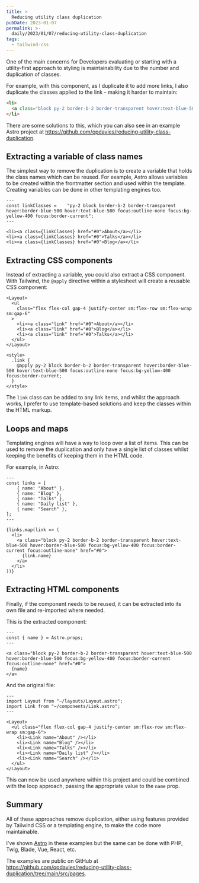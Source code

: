 ```yaml
---
title: >
  Reducing utility class duplication
pubDate: 2023-01-07
permalink: >-
  daily/2023/01/07/reducing-utility-class-duplication
tags:
  - tailwind-css
---
```




One of the main concerns for Developers evaluating or starting with a utility-first approach to styling is maintainability due to the number and duplication of classes.

For example, with this component, as I duplicate it to add more links, I also duplicate the classes applied to the link - making it harder to maintain:

```html
<li>
  <a class="block py-2 border-b-2 border-transparent hover:text-blue-500 hover:border-blue-500 focus:bg-yellow-400 focus:border-current focus:outline-none" href="#0">About</a>
</li>
```

There are some solutions to this, which you can also see in an example Astro project at https://github.com/opdavies/reducing-utility-class-duplication.

## Extracting a variable of class names

The simplest way to remove the duplication is to create a variable that holds the class names which can be reused. For example, Astro allows variables to be created within the frontmatter section and used within the template. Creating variables can be done in other templating engines too.

```astro
---
const linkClasses =    "py-2 block border-b-2 border-transparent hover:border-blue-500 hover:text-blue-500 focus:outline-none focus:bg-yellow-400 focus:border-current";
---

<li><a class={linkClasses} href="#0">About</a></li>
<li><a class={linkClasses} href="#0">Talks</a></li>
<li><a class={linkClasses} href="#0">Blog</a></li>
```

## Extracting CSS components

Instead of extracting a variable, you could also extract a CSS component. With Tailwind, the `@apply` directive within a stylesheet will create a reusable CSS component:

```astro
<Layout>
  <ul
    class="flex flex-col gap-4 justify-center sm:flex-row sm:flex-wrap sm:gap-6"
  >
    <li><a class="link" href="#0">About</a></li>
    <li><a class="link" href="#0">Blog</a></li>
    <li><a class="link" href="#0">Talks</a></li>
  </ul>
</Layout>

<style>
  .link {
    @apply py-2 block border-b-2 border-transparent hover:border-blue-500 hover:text-blue-500 focus:outline-none focus:bg-yellow-400 focus:border-current;
  }
</style>
```

The `link` class can be added to any link items, and whilst the approach works, I prefer to use template-based solutions and keep the classes within the HTML markup.

## Loops and maps

Templating engines will have a way to loop over a list of items. This can be used to remove the duplication and only have a single list of classes whilst keeping the benefits of keeping them in the HTML code.

For example, in Astro:

```astro
---
const links = [
    { name: "About" },
    { name: "Blog" },
    { name: "Talks" },
    { name: "Daily list" },
    { name: "Search" },
];
---

{links.map(link => (
  <li>
    <a class="block py-2 border-b-2 border-transparent hover:text-blue-500 hover:border-blue-500 focus:bg-yellow-400 focus:border-current focus:outline-none" href="#0">
      {link.name}
    </a>
  </li>
))}
```

## Extracting HTML components

Finally, if the component needs to be reused, it can be extracted into its own file and re-imported where needed.

This is the extracted component:

```astro
---
const { name } = Astro.props;
---

<a class="block py-2 border-b-2 border-transparent hover:text-blue-500 hover:border-blue-500 focus:bg-yellow-400 focus:border-current focus:outline-none" href="#0">
  {name}
</a>
```

And the original file:

```astro
---
import Layout from "~/layouts/Layout.astro";
import Link from "~/components/Link.astro";
---

<Layout>
  <ul class="flex flex-col gap-4 justify-center sm:flex-row sm:flex-wrap sm:gap-6">
    <li><Link name="About" /></li>
    <li><Link name="Blog" /></li>
    <li><Link name="Talks" /></li>
    <li><Link name="Daily list" /></li>
    <li><Link name="Search" /></li>
  </ul>
</Layout>
```

This can now be used anywhere within this project and could be combined with the loop approach, passing the appropriate value to the `name` prop.

## Summary

All of these approaches remove duplication, either using features provided by Tailwind CSS or a templating engine, to make the code more maintainable.

I've shown [Astro](https://astro.build) in these examples but the same can be done with PHP, Twig, Blade, Vue, React, etc.

The examples are public on GitHub at https://github.com/opdavies/reducing-utility-class-duplication/tree/main/src/pages.
